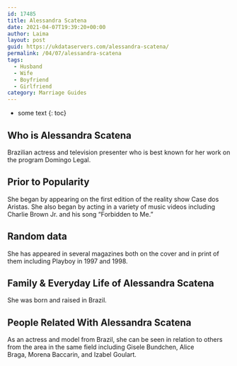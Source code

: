 ```yaml
---
id: 17485
title: Alessandra Scatena
date: 2021-04-07T19:39:20+00:00
author: Laima
layout: post
guid: https://ukdataservers.com/alessandra-scatena/
permalink: /04/07/alessandra-scatena
tags:
  - Husband
  - Wife
  - Boyfriend
  - Girlfriend
category: Marriage Guides
---
```


* some text
{: toc}


## Who is Alessandra Scatena
                  
                  
                  
Brazilian actress and television presenter who is best known for her work on the program Domingo Legal. 
                  
              
            
              
            
                
                
                
## Prior to Popularity
                  
                  
                  
She began by appearing on the first edition of the reality show Case dos Aristas. She also began by acting in a variety of music videos including Charlie Brown Jr. and his song &#8220;Forbidden to Me.&#8221; 
                  
              
            
              
            
                
                
                
## Random data
                  
                  
                  
She has appeared in several magazines both on the cover and in print of them including Playboy in 1997 and 1998. 
                  
              
            
              
            
                
                
                
## Family & Everyday Life of Alessandra Scatena
                  
                  
                  
She was born and raised in Brazil. 
                  
              
            
              
            
                
                
                
## People Related With Alessandra Scatena
                  
                  
                  
As an actress and model from Brazil, she can be seen in relation to others from the area in the same field including Gisele Bundchen, Alice Braga, Morena Baccarin, and Izabel Goulart. 
                  
              
            
              
            
                
              
            
              
              
            
            
              
            
          
          
          